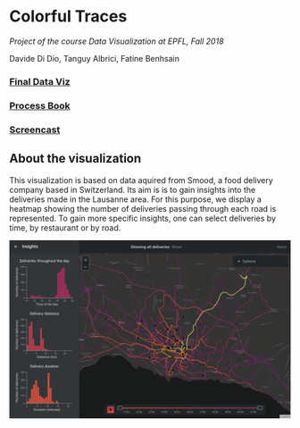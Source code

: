 # Colorful Traces
*Project of the course Data Visualization at EPFL, Fall 2018*

Davide Di Dio, Tanguy Albrici, Fatine Benhsain

### [Final Data Viz](https://tgyal.github.io/dataviz-smood)

### [Process Book](#)

### [Screencast](https://youtu.be/Hjjo-Y97D4w)

## About the visualization

This visualization is based on data aquired from Smood, a food delivery company based in Switzerland. Its aim is is to gain insights into the deliveries made in the Lausanne area. For this purpose, we display a heatmap showing the number of deliveries passing through each road is represented. To gain more specific insights, one can select deliveries by time, by restaurant or by road. 

![main](img/main.png)
